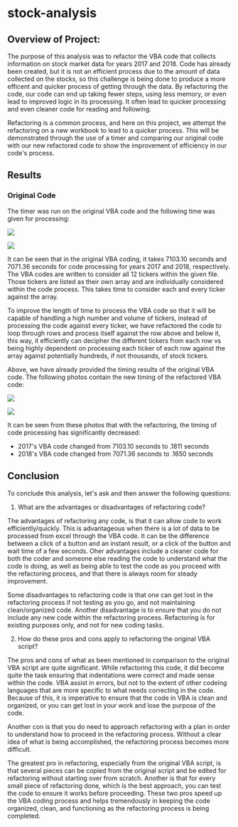 # stock-analysis

## Overview of Project:
The purpose of this analysis was to refactor the VBA code that collects information on stock market data for years 2017 and 2018. Code has already been created, but it is not an efficient process due to the amount of data collected on the stocks, so this challenge is being done to produce a more efficent and quicker process of getting through the data. By refactoring the code, our code can end up taking fewer steps, using less memory, or even lead to improved logic in its processing. It often lead to quicker processing and even cleaner code for reading and following. 

Refactoring is a common process, and here on this project, we attempt the refactoring on a new workbook to lead to a quicker process. This will be demonstrated through the use of a timer and comparing our original code with our new refactored code to show the improvement of efficiency in our code's process.

## Results
### Original Code

The timer was run on the original VBA code and the following time was given for processing:

![](Resources/2017_Original_VBA.png)

![](Resources/2018_Original_VBA.png)

It can be seen that in the original VBA coding, it takes 7103.10 seconds and 7071.36 seconds for code processing for years 2017 and 2018, respectively. The VBA codes are written to consider all 12 tickers within the given file. Those tickers are listed as their own array and are individually considered within the code process. This takes time to consider each and every ticker against the array. 

To improve the length of time to process the VBA code so that it will be capable of handling a high number and volume of tickers, instead of processing the code against every ticker, we have refactored the code to loop through rows and process itself against the row above and below it, this way, it efficiently can decipher the different tickers from each row vs being highly dependent on processing each ticker of each row against the array against potentially hundreds, if not thousands, of stock tickers.

Above, we have already provided the timing results of the original VBA code. The following photos contain the new timing of the refactored VBA code:

![](Resources/2017_Refactored_VBA.png)

![](Resources/2018_Refactored_VBA.png)

It can be seen from these photos that with the refactoring, the timing of code processing has significantly decreased:
  * 2017's VBA code changed from 7103.10 seconds to .1811 seconds
  * 2018's VBA code changed from 7071.36 seconds to .1650 seconds


## Conclusion
To conclude this analysis, let's ask and then answer the following questions:

  1. What are the advantages or disadvantages of refactoring code?

The advantages of refactoring any code, is that it can allow code to work efficiently/quickly. This is advantageous when there is a lot of data to be processed from excel through the VBA code. It can be the difference between a click of a button and an instant result, or a click of the button and wait time of a few seconds.  Oher advantages include a cleaner code for both the coder and someone else reading the code to understand what the code is doing, as well as being able to test the code as you proceed with the refactoring process, and that there is always room for steady improvement.

Some disadvantages to refactoring code is that one can get lost in the refactoring process if not testing as you go, and not maintaining clean/organized code. Another disadvantage is to ensure that you do not include any new code within the refactoring process. Refactoring is for existing purposes only, and not for new coding tasks. 

  2. How do these pros and cons apply to refactoring the original VBA script?

The pros and cons of what as been mentioned in comparison to the original VBA script are quite significant. While refactoring this code, it did become quite the task ensuring that indentations were correct and made sense within the code. VBA assist in errors, but not to the extent of other codeing languages that are more specific to what needs correcting in the code. Because of this, it is imperative to ensure that the code in VBA is clean and organized, or you can get lost in your work and lose the purpose of the code.

Another con is that you do need to approach refactoring with a plan in order to understand how to proceed in the refactoring process. Without a clear idea of what is being accomplished, the refactoring process becomes more difficult.

The greatest pro in refactoring, especially from the original VBA script, is that several pieces can be copied from the original script and be edited for refactoring without starting over from scratch. Another is that for every small piece of refactoring done, which is the best approach, you can test the code to ensure it works before proceeding. These two pros speed up the VBA coding process and helps tremendously in keeping the code organized, clean, and functioning as the refactoring process is being completed. 
